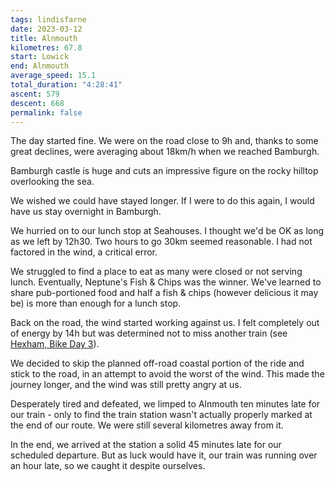 ```yaml
---
tags: lindisfarne
date: 2023-03-12
title: Alnmouth
kilometres: 67.8
start: Lowick
end: Alnmouth
average_speed: 15.1
total_duration: "4:28:41"
ascent: 579
descent: 668
permalink: false
---
```


The day started fine. We were on the road close to 9h and, thanks to some great declines, were averaging about 18km/h when we reached Bamburgh.

Bamburgh castle is huge and cuts an impressive figure on the rocky hilltop overlooking the sea.

We wished we could have stayed longer. If I were to do this again, I would have us stay overnight in Bamburgh.

We hurried on to our lunch stop at Seahouses. I thought we'd be OK as long as we left by 12h30. Two hours to go 30km seemed reasonable. I had not factored in the wind, a critical error.

We struggled to find a place to eat as many were closed or not serving lunch. Eventually, Neptune's Fish & Chips was the winner. We've learned to share pub-portioned food and half a fish & chips (however delicious it may be) is more than enough for a lunch stop.

Back on the road, the wind started working against us. I felt completely out of energy by 14h but was determined not to miss another train (see [Hexham, Bike Day 3](./trips/hexham/#bike-day-3)).

We decided to skip the planned off-road coastal portion of the ride and stick to the road, in an attempt to avoid the worst of the wind. This made the journey longer, and the wind was still pretty angry at us.

Desperately tired and defeated, we limped to Alnmouth ten minutes late for our train - only to find the train station wasn't actually properly marked at the end of our route. We were still several kilometres away from it.

In the end, we arrived at the station a solid 45 minutes late for our scheduled departure. But as luck would have it, our train was running over an hour late, so we caught it despite ourselves.
